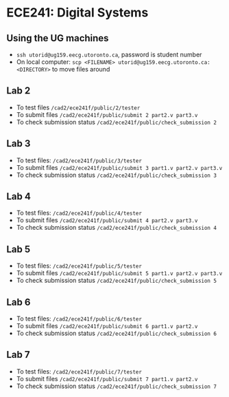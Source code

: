 # ECE241: Digital Systems
## Using the UG machines
- `ssh utorid@ug159.eecg.utoronto.ca`, password is student number
- On local computer: `scp <FILENAME> utorid@ug159.eecg.utoronto.ca:<DIRECTORY>` to move files around
## Lab 2 
- To test files `/cad2/ece241f/public/2/tester`
- To submit files `/cad2/ece241f/public/submit 2 part2.v part3.v`
- To check submission status `/cad2/ece241f/public/check_submission 2`
## Lab 3
- To test files: `/cad2/ece241f/public/3/tester` 
- To submit files `/cad2/ece241f/public/submit 3 part1.v part2.v part3.v`
- To check submission status `/cad2/ece241f/public/check_submission 3`
## Lab 4
- To test files: `/cad2/ece241f/public/4/tester` 
- To submit files `/cad2/ece241f/public/submit 4 part2.v part3.v`
- To check submission status `/cad2/ece241f/public/check_submission 4`

## Lab 5
- To test files: `/cad2/ece241f/public/5/tester` 
- To submit files `/cad2/ece241f/public/submit 5 part1.v part2.v part3.v`
- To check submission status `/cad2/ece241f/public/check_submission 5`

## Lab 6
- To test files: `/cad2/ece241f/public/6/tester` 
- To submit files `/cad2/ece241f/public/submit 6 part1.v part2.v`
- To check submission status `/cad2/ece241f/public/check_submission 6`

## Lab 7
- To test files: `/cad2/ece241f/public/7/tester` 
- To submit files `/cad2/ece241f/public/submit 7 part1.v part2.v`
- To check submission status `/cad2/ece241f/public/check_submission 7`
